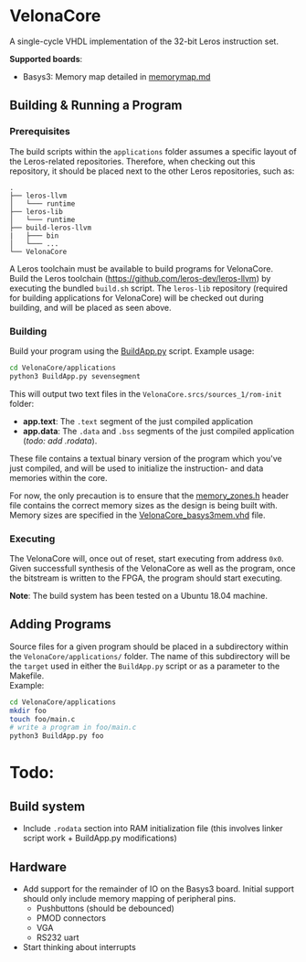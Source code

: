 # VelonaCore
A single-cycle VHDL implementation of the 32-bit Leros instruction set.

**Supported boards**:
- Basys3: Memory map detailed in [memorymap.md](memorymap.md)

## Building & Running a Program

### Prerequisites
The build scripts within the `applications` folder assumes a specific layout of the Leros-related repositories.
Therefore, when checking out this repository, it should be placed next to the other Leros repositories, such as:

```
.
├── leros-llvm
│   └─── runtime
├── leros-lib
│   └─── runtime
├── build-leros-llvm
|   ├─── bin
│   └─── ...
└── VelonaCore
```
A Leros toolchain must be available to build programs for VelonaCore.  
Build the Leros toolchain (https://github.com/leros-dev/leros-llvm) by executing the bundled `build.sh` script. The `leros-lib` repository (required for building applications for VelonaCore) will be checked out during building, and will be placed as seen above.

### Building

Build your program using the [BuildApp.py](applications/BuildApp.py) script. Example usage:
```sh
cd VelonaCore/applications
python3 BuildApp.py sevensegment
```
This will output two text files in the `VelonaCore.srcs/sources_1/rom-init` folder:
- **app.text**: The `.text` segment of the just compiled application
- **app.data**: The `.data` and `.bss` segments of the just compiled application (*todo: add .rodata*).
 
These file contains a textual binary version of the program which you've just compiled, and will be used to initialize the instruction- and data memories within the core.

For now, the only precaution is to ensure that the [memory_zones.h](applications/memory_zones.h) header file contains the correct memory sizes as the design is being built with.  
Memory sizes are specified in the [VelonaCore_basys3mem.vhd](VelonaCore.srcs/sources_1/basys3mem/VelonaCore_basys3mem.vhd) file.


### Executing
The VelonaCore will, once out of reset, start executing from address `0x0`. Given successfull synthesis of the VelonaCore as well as the program, once the bitstream is written to the FPGA, the program should start executing.

**Note**: The build system has been tested on a Ubuntu 18.04 machine.

## Adding Programs
Source files for a given program should be placed in a subdirectory within the `VelonaCore/applications/` folder.
The name of this subdirectory will be the `target` used in either the `BuildApp.py` script or as a parameter to the Makefile.  
Example:
```sh
cd VelonaCore/applications
mkdir foo
touch foo/main.c
# write a program in foo/main.c
python3 BuildApp.py foo
```

# Todo:
## Build system

- Include `.rodata` section into RAM initialization file (this involves linker script work + BuildApp.py modifications)

## Hardware

- Add support for the remainder of IO on the Basys3 board. Initial support should only include memory mapping of peripheral pins.
  - Pushbuttons (should be debounced)
  - PMOD connectors
  - VGA
  - RS232 uart  
- Start thinking about interrupts

